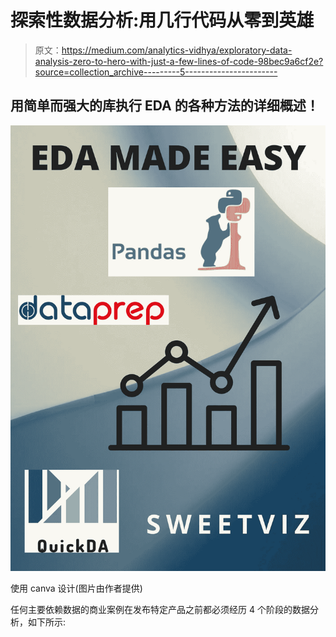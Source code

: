 # 探索性数据分析:用几行代码从零到英雄

> 原文：<https://medium.com/analytics-vidhya/exploratory-data-analysis-zero-to-hero-with-just-a-few-lines-of-code-98bec9a6cf2e?source=collection_archive---------5----------------------->

## 用简单而强大的库执行 EDA 的各种方法的详细概述！

![](img/0910d0615c66086925a01dad549e52f4.png)

使用 canva 设计(图片由作者提供)

任何主要依赖数据的商业案例在发布特定产品之前都必须经历 4 个阶段的数据分析，如下所示: